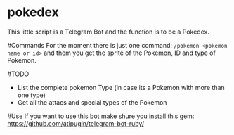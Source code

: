 # pokedex
This little script is a Telegram Bot and the function is to be a Pokedex. 


#Commands
For the moment there is just one command: `/pokemon <pokemon name or id>` and them you get the sprite of the Pokemon, ID and type of Pokemon.

#TODO
- List the complete pokemon Type (in case its a Pokemon with more than one type)
- Get all the attacs and special types of the Pokemon

#Use 
If you want to use this bot make shure you install this gem: https://github.com/atipugin/telegram-bot-ruby/
